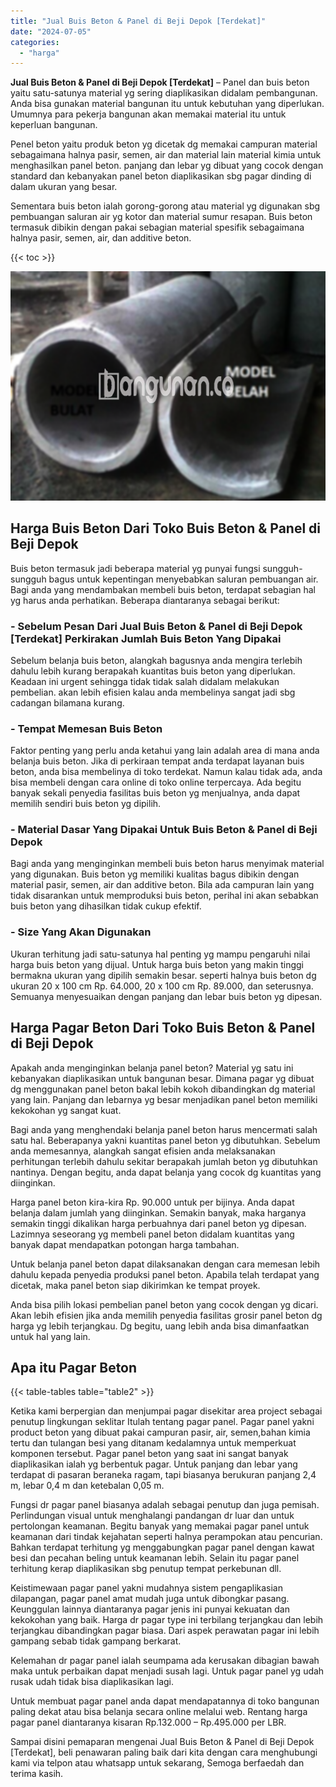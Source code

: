 ```yaml
---
title: "Jual Buis Beton & Panel di Beji Depok [Terdekat]"
date: "2024-07-05"
categories: 
  - "harga"
---
```


**Jual Buis Beton & Panel di Beji Depok \[Terdekat\]** – Panel dan buis beton yaitu satu-satunya material yg sering diaplikasikan didalam pembangunan. Anda bisa gunakan material bangunan itu untuk kebutuhan yang diperlukan. Umumnya para pekerja bangunan akan memakai material itu untuk keperluan bangunan.

Penel beton yaitu produk beton yg dicetak dg memakai campuran material sebagaimana halnya pasir, semen, air dan material lain material kimia untuk menghasilkan panel beton. panjang dan lebar yg dibuat yang cocok dengan standard dan kebanyakan panel beton diaplikasikan sbg pagar dinding di dalam ukuran yang besar.

Sementara buis beton ialah gorong-gorong atau material yg digunakan sbg pembuangan saluran air yg kotor dan material sumur resapan. Buis beton termasuk dibikin dengan pakai sebagian material spesifik sebagaimana halnya pasir, semen, air, dan additive beton.

{{< toc >}}

![Jual Buis Beton & Panel di Beji Depok [Terdekat]](/images/jual-panel-buis-beton-murah-08.png)

## Harga Buis Beton Dari Toko Buis Beton & Panel di Beji Depok

Buis beton termasuk jadi beberapa material yg punyai fungsi sungguh-sungguh bagus untuk kepentingan menyebabkan saluran pembuangan air. Bagi anda yang mendambakan membeli buis beton, terdapat sebagian hal yg harus anda perhatikan. Beberapa diantaranya sebagai berikut:

### \- Sebelum Pesan Dari Jual Buis Beton & Panel di Beji Depok \[Terdekat\] Perkirakan Jumlah Buis Beton Yang Dipakai

Sebelum belanja buis beton, alangkah bagusnya anda mengira terlebih dahulu lebih kurang berapakah kuantitas buis beton yang diperlukan. Keadaan ini urgent sehingga tidak tidak salah didalam melakukan pembelian. akan lebih efisien kalau anda membelinya sangat jadi sbg cadangan bilamana kurang.

### \- Tempat Memesan Buis Beton

Faktor penting yang perlu anda ketahui yang lain adalah area di mana anda belanja buis beton. Jika di perkiraan tempat anda terdapat layanan buis beton, anda bisa membelinya di toko terdekat. Namun kalau tidak ada, anda bisa membeli dengan cara online di toko online terpercaya. Ada begitu banyak sekali penyedia fasilitas buis beton yg menjualnya, anda dapat memilih sendiri buis beton yg dipilih.

### \- Material Dasar Yang Dipakai Untuk Buis Beton & Panel di Beji Depok

Bagi anda yang menginginkan membeli buis beton harus menyimak material yang digunakan. Buis beton yg memiliki kualitas bagus dibikin dengan material pasir, semen, air dan additive beton. Bila ada campuran lain yang tidak disarankan untuk memproduksi buis beton, perihal ini akan sebabkan buis beton yang dihasilkan tidak cukup efektif.

### \- Size Yang Akan Digunakan

Ukuran terhitung jadi satu-satunya hal penting yg mampu pengaruhi nilai harga buis beton yang dijual. Untuk harga buis beton yang makin tinggi bermakna ukuran yang dipilih semakin besar. seperti halnya buis beton dg ukuran 20 x 100 cm Rp. 64.000, 20 x 100 cm Rp. 89.000, dan seterusnya. Semuanya menyesuaikan dengan panjang dan lebar buis beton yg dipesan.

## Harga Pagar Beton Dari Toko Buis Beton & Panel di Beji Depok

Apakah anda menginginkan belanja panel beton? Material yg satu ini kebanyakan diaplikasikan untuk bangunan besar. Dimana pagar yg dibuat dg menggunakan panel beton bakal lebih kokoh dibandingkan dg material yang lain. Panjang dan lebarnya yg besar menjadikan panel beton memiliki kekokohan yg sangat kuat.

Bagi anda yang menghendaki belanja panel beton harus mencermati salah satu hal. Beberapanya yakni kuantitas panel beton yg dibutuhkan. Sebelum anda memesannya, alangkah sangat efisien anda melaksanakan perhitungan terlebih dahulu sekitar berapakah jumlah beton yg dibutuhkan nantinya. Dengan begitu, anda dapat belanja yang cocok dg kuantitas yang diinginkan.

Harga panel beton kira-kira Rp. 90.000 untuk per bijinya. Anda dapat belanja dalam jumlah yang diinginkan. Semakin banyak, maka harganya semakin tinggi dikalikan harga perbuahnya dari panel beton yg dipesan. Lazimnya seseorang yg membeli panel beton didalam kuantitas yang banyak dapat mendapatkan potongan harga tambahan.

Untuk belanja panel beton dapat dilaksanakan dengan cara memesan lebih dahulu kepada penyedia produksi panel beton. Apabila telah terdapat yang dicetak, maka panel beton siap dikirimkan ke tempat proyek.

Anda bisa pilih lokasi pembelian panel beton yang cocok dengan yg dicari. Akan lebih efisien jika anda memilih penyedia fasilitas grosir panel beton dg harga yg lebih terjangkau. Dg begitu, uang lebih anda bisa dimanfaatkan untuk hal yang lain.

## Apa itu Pagar Beton

{{< table-tables table="table2" >}}

Ketika kami berpergian dan menjumpai pagar disekitar area project sebagai penutup lingkungan seklitar Itulah tentang pagar panel. Pagar panel yakni product beton yang dibuat pakai campuran pasir, air, semen,bahan kimia tertu dan tulangan besi yang ditanam kedalamnya untuk memperkuat komponen tersebut. Pagar panel beton yang saat ini sangat banyak diaplikasikan ialah yg berbentuk pagar. Untuk panjang dan lebar yang terdapat di pasaran beraneka ragam, tapi biasanya berukuran panjang 2,4 m, lebar 0,4 m dan ketebalan 0,05 m.

Fungsi dr pagar panel biasanya adalah sebagai penutup dan juga pemisah. Perlindungan visual untuk menghalangi pandangan dr luar dan untuk pertolongan keamanan. Begitu banyak yang memakai pagar panel untuk keamanan dari tindak kejahatan seperti halnya perampokan atau pencurian. Bahkan terdapat terhitung yg menggabungkan pagar panel dengan kawat besi dan pecahan beling untuk keamanan lebih. Selain itu pagar panel terhitung kerap diaplikasikan sbg penutup tempat perkebunan dll.

Keistimewaan pagar panel yakni mudahnya sistem pengaplikasian dilapangan, pagar panel amat mudah juga untuk dibongkar pasang. Keunggulan lainnya diantaranya pagar jenis ini punyai kekuatan dan kekokohan yang baik. Harga dr pagar type ini terbilang terjangkau dan lebih terjangkau dibandingkan pagar biasa. Dari aspek perawatan pagar ini lebih gampang sebab tidak gampang berkarat.

Kelemahan dr pagar panel ialah seumpama ada kerusakan dibagian bawah maka untuk perbaikan dapat menjadi susah lagi. Untuk pagar panel yg udah rusak udah tidak bisa diaplikasikan lagi.

Untuk membuat pagar panel anda dapat mendapatannya di toko bangunan paling dekat atau bisa belanja secara online melalui web. Rentang harga pagar panel diantaranya kisaran Rp.132.000 – Rp.495.000 per LBR.

Sampai disini pemaparan mengenai Jual Buis Beton & Panel di Beji Depok \[Terdekat\], beli penawaran paling baik dari kita dengan cara menghubungi kami via telpon atau whatsapp untuk sekarang, Semoga berfaedah dan terima kasih.
